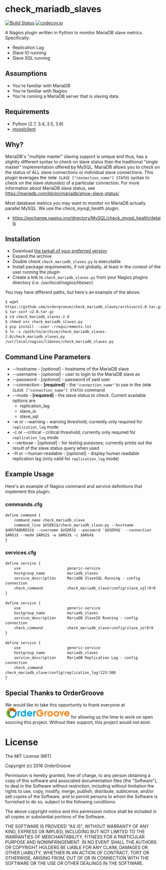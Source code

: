 # check_mariadb_slaves
[![Build Status](https://travis-ci.org/ordergroove/check_mariadb_slaves.svg?branch=master)](https://travis-ci.org/ordergroove/check_mariadb_slaves) [![codecov.io](http://codecov.io/github/ordergroove/check_mariadb_slaves/coverage.svg?branch=master)](http://codecov.io/github/ordergroove/check_mariadb_slaves?branch=master)

A Nagios plugin written in Python to monitor MariaDB slave metrics. Specifically:
- Replication Lag
- Slave IO running
- Slave SQL running

## Assumptions
- You're familiar with MariaDB
- You're familiar with Nagios
- You're running a MariaDB server that is slaving data

## Requirements
- Python (2.7, 3.4, 3.5, 3.6)
- [mysqlclient](https://pypi.org/project/mysqlclient/)

## Why?
MariaDB's "multiple master" slaving support is unique and thus, has a slightly different syntax to check on slave status than the traditional "single master" implementation offered by MySQL. MariaDB allows you to check on the status of ALL slave connections or individual slave connections. This plugin leverages the ```SHOW SLAVE ["connection_name"] STATUS``` syntax to check on the slave status(es) of a particular connection. For more information about MariaDB slave status, see https://mariadb.com/kb/en/mariadb/show-slave-status/

Most database metrics you may want to monitor on MariaDB actually parallel MySQL. We use the *check_mysql_health* plugin:
- https://exchange.nagios.org/directory/MySQL/check_mysql_health/details

## Installation
- Download [the tarball of your preferred version](https://github.com/ordergroove/check_mariadb_slaves/releases)
- Expand the archive
- Double check `check_mariadb_slaves.py` is executable
- Install package requirements, if not globally, at least in the context of the user running the plugin
- Create a link to `check_mariadb_slaves.py` from your Nagios plugins directory (i.e. */usr/local/nagios/libexec*)

You may have different paths, but here's an example of the above:

    $ wget https://github.com/ordergroove/check_mariadb_slaves/archive/v2.0.tar.gz
    $ tar xzvf v2.0.tar.gz
    $ cd check_mariadb_slaves-2.0
    $ chmod u+x check_mariadb_slaves.py
    $ pip install --user -rrequirements.txt
    $ ln -s /path/to/archive/check_mariadb_slaves-2.0/check_mariadb_slaves.py /usr/local/nagios/libexec/check_mariadb_slaves.py

## Command Line Parameters
- --hostname - [*optional*] - hostname of the MariaDB slave
- --username - [*optional*] - user to login to the MariaDB slave as
- --password - [*optional*] - password of said user
- --connection - __[required]__ - the ```"connection_name"``` to use in the ```SHOW SLAVE ["connection_name"] STATUS``` command
- --mode - __[required]__ - the slave status to check. Current available options are 
  - replication_lag
  - slave_io
  - slave_sql
- -w or --warning - warning threshold; currently only required for ```replication_lag``` mode
- -c or --critical - critical threshold; currently only required for ```replication_lag``` mode
- --verbose - [*optional*] - for testing purposes; currently prints out the result of the slave status query when used
- -H or --human-readable - [*optional*] - display human readable replication lag (only valid for ```replication_lag``` mode)

## Example Usage
Here's an example of Nagios command and service definitions that implement this plugin:

### commands.cfg
```
define command {
    command_name check_mariadb_slave
    command_line $USER1$/check_mariadb_slave.py --hostname $HOSTADDRESS$ --username $USER3$ --password '$USER4$' --connection $ARG1$ --mode $ARG2$ -w $ARG3$ -c $ARG4$
}
```

### services.cfg
```
define service {    
    use                     generic-service
    hostgroup_name          mariadb_slaves
    service_description     MariaDB SlaveSQL Running - config connection
    check_command           check_mariadb_slave!config!slave_sql!0!0
}   

define service {
    use                     generic-service
    hostgroup_name          mariadb_slaves
    service_description     MariaDB SlaveIO Running - config connection
    check_command           check_mariadb_slave!config!slave_io!0!0
}

define service {
    use                     generic-service
    hostgroup_name          mariadb_slaves
    service_description     MariaDB Replication Lag - config connection
    check_command           check_mariadb_slave!config!replication_lag!125!300
}
```

## Special Thanks to OrderGroove
We would like to take this opportunity to thank everyone at <a href="http://www.ordergroove.com" target="_blank">![image](images/OrderGroove.png)</a> for allowing us the time to work on open sourcing this project. Without their support, this project would not exist.

License
=======
The MIT License (MIT)

Copyright (c) 2016 OrderGroove

Permission is hereby granted, free of charge, to any person obtaining a copy
of this software and associated documentation files (the "Software"), to deal
in the Software without restriction, including without limitation the rights
to use, copy, modify, merge, publish, distribute, sublicense, and/or sell
copies of the Software, and to permit persons to whom the Software is
furnished to do so, subject to the following conditions:

The above copyright notice and this permission notice shall be included in
all copies or substantial portions of the Software.

THE SOFTWARE IS PROVIDED "AS IS", WITHOUT WARRANTY OF ANY KIND, EXPRESS OR
IMPLIED, INCLUDING BUT NOT LIMITED TO THE WARRANTIES OF MERCHANTABILITY,
FITNESS FOR A PARTICULAR PURPOSE AND NONINFRINGEMENT. IN NO EVENT SHALL THE
AUTHORS OR COPYRIGHT HOLDERS BE LIABLE FOR ANY CLAIM, DAMAGES OR OTHER
LIABILITY, WHETHER IN AN ACTION OF CONTRACT, TORT OR OTHERWISE, ARISING FROM,
OUT OF OR IN CONNECTION WITH THE SOFTWARE OR THE USE OR OTHER DEALINGS IN
THE SOFTWARE.
